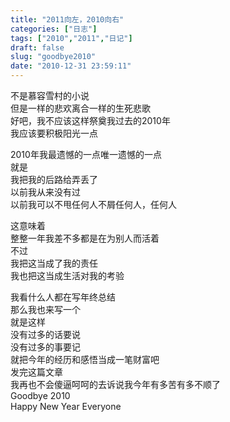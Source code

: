 ```yaml
---
title: "2011向左，2010向右"
categories: ["日志"]
tags: ["2010","2011","日记"]
draft: false
slug: "goodbye2010"
date: "2010-12-31 23:59:11"
---
```


<p>不是慕容雪村的小说<br />
但是一样的悲欢离合一样的生死悲歌<br />
好吧，我不应该这样祭奠我过去的2010年<br />
我应该要积极阳光一点</p>
<p>2010年我最遗憾的一点唯一遗憾的一点<br />
就是<br />
我把我的后路给弄丢了<br />
以前我从来没有过<br />
以前我可以不甩任何人不屑任何人，任何人</p>
<p>这意味着<br />
整整一年我差不多都是在为别人而活着<br />
不过<br />
我把这当成了我的责任<br />
我也把这当成生活对我的考验</p>
<p>我看什么人都在写年终总结<br />
那么我也来写一个<br />
就是这样<br />
没有过多的话要说<br />
没有过多的事要记<br />
就把今年的经历和感悟当成一笔财富吧<br />
发完这篇文章<br />
我再也不会傻逼呵呵的去诉说我今年有多苦有多不顺了<br />
Goodbye 2010<br />
Happy New Year Everyone</p>

